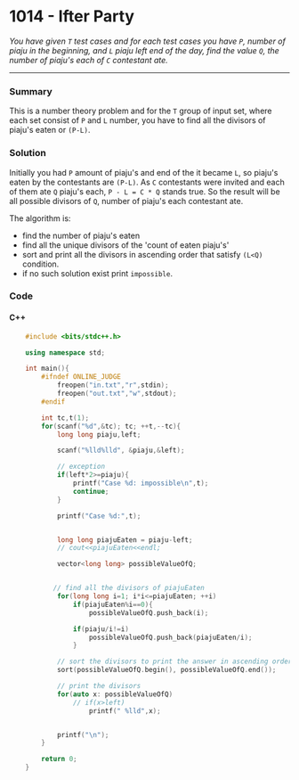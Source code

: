 # 1014 - Ifter Party

_You have given `T` test cases and for each test cases you have `P`, number of piaju in the beginning, and `L` piaju left end of the day, find the value `Q`, the number of piaju's each of `C` contestant ate._

---

### Summary

This is a number theory problem and for the `T` group of input set, where each set consist of `P` and `L` number, you have to find all the divisors of piaju's eaten or `(P-L)`.

### Solution

Initially you had `P` amount of piaju's and end of the it became `L`, so piaju's eaten by the contestants are `(P-L)`. As `C` contestants were invited and each of them ate `Q` piaju's each, `P - L = C * Q` stands true. So the result will be all possible divisors of `Q`, number of piaju's each contestant ate.

The algorithm is:

- find the number of piaju's eaten
- find all the unique divisors of the 'count of eaten piaju's'
- sort and print all the divisors in ascending order that satisfy `(L<Q)` condition.
- if no such solution exist print `impossible`.

### Code

#### C++

```cpp
    #include <bits/stdc++.h>

    using namespace std;

    int main(){
        #ifndef ONLINE_JUDGE
            freopen("in.txt","r",stdin);
            freopen("out.txt","w",stdout);
        #endif

        int tc,t(1);
        for(scanf("%d",&tc); tc; ++t,--tc){
            long long piaju,left;

            scanf("%lld%lld", &piaju,&left);

            // exception
            if(left*2>=piaju){
                printf("Case %d: impossible\n",t);
                continue;
            }

            printf("Case %d:",t);


            long long piajuEaten = piaju-left;
            // cout<<piajuEaten<<endl;

            vector<long long> possibleValueOfQ;


           // find all the divisors of piajuEaten
            for(long long i=1; i*i<=piajuEaten; ++i)
                if(piajuEaten%i==0){
                    possibleValueOfQ.push_back(i);

                if(piaju/i!=i)
                    possibleValueOfQ.push_back(piajuEaten/i);
                }

            // sort the divisors to print the answer in ascending order
            sort(possibleValueOfQ.begin(), possibleValueOfQ.end());

            // print the divisors
            for(auto x: possibleValueOfQ)
                // if(x>left)
                    printf(" %lld",x);


            printf("\n");
        }

        return 0;
    }

```
